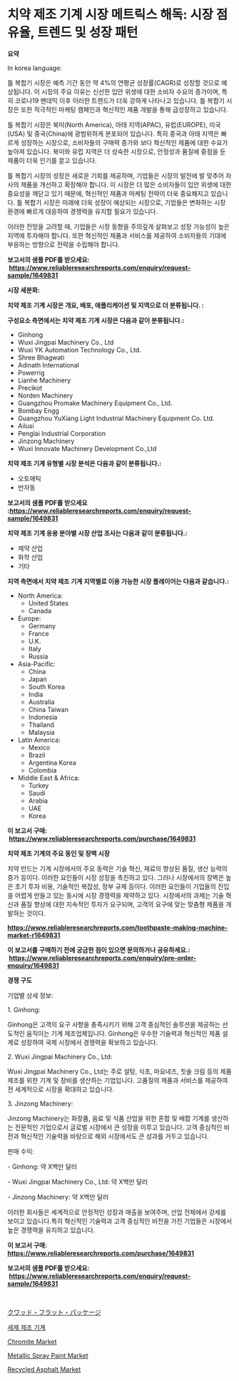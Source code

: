 <p><h1>치약 제조 기계 시장 메트릭스 해독: 시장 점유율, 트렌드 및 성장 패턴</h1></p><p><strong>요약</strong></p>
<p><p>In korea language:</p><p>틀 복합기 시장은 예측 기간 동안 약 4%의 연평균 성장률(CAGR)로 성장할 것으로 예상됩니다. 이 시장의 주요 이유는 신선한 입안 위생에 대한 소비자 수요의 증가이며, 특히 코로나19 팬데믹 이후 이러한 트렌드가 더욱 강하게 나타나고 있습니다. 틀 복합기 시장은 또한 적극적인 마케팅 캠페인과 혁신적인 제품 개발을 통해 급성장하고 있습니다.</p><p>틀 복합기 시장은 북미(North America), 아태 지역(APAC), 유럽(EUROPE), 미국(USA) 및 중국(China)에 광범위하게 분포되어 있습니다. 특히 중국과 아태 지역은 빠르게 성장하는 시장으로, 소비자들의 구매력 증가와 보다 혁신적인 제품에 대한 수요가 높아져 있습니다. 북미와 유럽 지역은 더 성숙한 시장으로, 안정성과 품질에 중점을 둔 제품이 더욱 인기를 끌고 있습니다.</p><p>틀 복합기 시장의 성장은 새로운 기회를 제공하며, 기업들은 시장의 발전에 발 맞추어 자사의 제품을 개선하고 확장해야 합니다. 이 시장은 더 많은 소비자들이 입안 위생에 대한 중요성을 깨닫고 있기 때문에, 혁신적인 제품과 마케팅 전략이 더욱 중요해지고 있습니다. 틀 복합기 시장은 미래에 더욱 성장이 예상되는 시장으로, 기업들은 변화하는 시장 환경에 빠르게 대응하여 경쟁력을 유지할 필요가 있습니다.</p><p>이러한 전망을 고려할 때, 기업들은 시장 동향을 주의깊게 살펴보고 성장 가능성이 높은 지역에 투자해야 합니다. 또한 혁신적인 제품과 서비스를 제공하여 소비자들의 기대에 부응하는 방향으로 전략을 수립해야 합니다.</p></p>
<p><strong>보고서의 샘플 PDF를 받으세요: &nbsp;<a href="https://www.reliableresearchreports.com/enquiry/request-sample/1649831">https://www.reliableresearchreports.com/enquiry/request-sample/1649831</a></strong></p>
<p><strong>시장 세분화:</strong></p>
<p><strong> 치약 제조 기계 시장은 개요, 배포, 애플리케이션 및 지역으로 더 분류됩니다. :</strong></p>
<p><strong>구성요소 측면에서는 치약 제조 기계 시장은 다음과 같이 분류됩니다.:</strong></p>
<p><ul><li>Ginhong</li><li>Wuxi Jingpai Machinery Co., Ltd</li><li>Wuxi YK Automation Technology Co., Ltd.</li><li>Shree Bhagwati</li><li>Adinath International</li><li>Powerrig</li><li>Lianhe Machinery</li><li>Precikot</li><li>Norden Machinery</li><li>Guangzhou Promake Machinery Equipment Co., Ltd.</li><li>Bombay Engg</li><li>Guangzhou YuXiang Light Industrial Machinery Equipment Co. Ltd.</li><li>Ailusi</li><li>Penglai Industrial Corporation</li><li>Jinzong Machinery</li><li>Wuxi Innovate Machinery Development Co.,Ltd</li></ul></p>
<p><strong> 치약 제조 기계 유형별 시장 분석은 다음과 같이 분류됩니다.:</strong></p>
<p><ul><li>오토매틱</li><li>반자동</li></ul></p>
<p><strong>보고서의 샘플 PDF를 받으세요 :<a href="https://www.reliableresearchreports.com/enquiry/request-sample/1649831">https://www.reliableresearchreports.com/enquiry/request-sample/1649831</a></strong></p>
<p><strong> 치약 제조 기계 응용 분야별 시장 산업 조사는 다음과 같이 분류됩니다.:</strong></p>
<p><ul><li>제약 산업</li><li>화학 산업</li><li>기타</li></ul></p>
<p><strong>지역 측면에서 치약 제조 기계 지역별로 이용 가능한 시장 플레이어는 다음과 같습니다.:</strong></p>
<p><ul>
    <li>
        North America:
        <ul>
            <li>United States</li>
            <li>Canada</li>
        </ul>
    </li>
    <li>
        Europe:
        <ul>
            <li>Germany</li>
            <li>France</li>
            <li>U.K.</li>
            <li>Italy</li>
            <li>Russia</li>
        </ul>
    </li>
    <li>
        Asia-Pacific:
        <ul>
            <li>China</li>
            <li>Japan</li>
            <li>South Korea</li>
            <li>India</li>
            <li>Australia</li>
            <li>China Taiwan</li>
            <li>Indonesia</li>
            <li>Thailand</li>
            <li>Malaysia</li>
        </ul>
    </li>
    <li>
        Latin America:
        <ul>
            <li>Mexico</li>
            <li>Brazil</li>
            <li>Argentina Korea</li>
            <li>Colombia</li>
        </ul>
    </li>
    <li>
        Middle East & Africa:
        <ul>
            <li>Turkey</li>
            <li>Saudi</li>
            <li>Arabia</li>
            <li>UAE</li>
            <li>Korea</li>
        </ul>
    </li>
    </ul></p>
<p><strong>이 보고서 구매: &nbsp;<a href="https://www.reliableresearchreports.com/purchase/1649831">https://www.reliableresearchreports.com/purchase/1649831</a></strong></p>
<p><strong>치약 제조 기계의 주요 동인 및 장벽 시장</strong></p>
<p><p>치약 만드는 기계 시장에서의 주요 동력은 기술 혁신, 재료의 향상된 품질, 생산 능력의 증가 등이다. 이러한 요인들이 시장 성장을 촉진하고 있다. 그러나 시장에서의 장벽은 높은 초기 투자 비용, 기술적인 복잡성, 정부 규제 등이다. 이러한 요인들이 기업들의 진입을 어렵게 만들고 있는 동시에 시장 경쟁력을 제약하고 있다. 시장에서의 과제는 기술 혁신과 품질 향상에 대한 지속적인 투자가 요구되며, 고객의 요구에 맞는 맞춤형 제품을 개발하는 것이다.</p></p>
<p><strong><a href="https://www.reliableresearchreports.com/toothpaste-making-machine-market-r1649831">https://www.reliableresearchreports.com/toothpaste-making-machine-market-r1649831</a></strong></p>
<p><strong>이 보고서를 구매하기 전에 궁금한 점이 있으면 문의하거나 공유하세요.: &nbsp;<a href="https://www.reliableresearchreports.com/enquiry/pre-order-enquiry/1649831">https://www.reliableresearchreports.com/enquiry/pre-order-enquiry/1649831</a></strong></p>
<p><strong>경쟁 구도</strong></p>
<p><p>기업별 상세 정보:</p><p>1. Ginhong:</p><p>Ginhong은 고객의 요구 사항을 충족시키기 위해 고객 중심적인 솔루션을 제공하는 선도적인 움직이는 기계 제조업체입니다. Ginhong은 우수한 기술력과 혁신적인 제품 설계로 성장하여 국제 시장에서 경쟁력을 확보하고 있습니다.</p><p>2. Wuxi Jingpai Machinery Co., Ltd:</p><p>Wuxi Jingpai Machinery Co., Ltd는 주로 설탕, 식초, 마요네즈, 칫솔 크림 등의 제품 제조를 위한 기계 및 장비를 생산하는 기업입니다. 고품질의 제품과 서비스를 제공하여 전 세계적으로 시장을 확대하고 있습니다.</p><p>3. Jinzong Machinery:</p><p>Jinzong Machinery는 화장품, 음료 및 식품 산업을 위한 혼합 및 배합 기계를 생산하는 전문적인 기업으로서 글로벌 시장에서 큰 성장을 이루고 있습니다. 고객 중심적인 비전과 혁신적인 기술력을 바탕으로 해외 시장에서도 큰 성과를 거두고 있습니다.</p><p>판매 수익:</p><p>- Ginhong: 약 X백만 달러</p><p>- Wuxi Jingpai Machinery Co., Ltd: 약 X백만 달러</p><p>- Jinzong Machinery: 약 X백만 달러</p><p>이러한 회사들은 세계적으로 안정적인 성장과 매출을 보여주며, 산업 전체에서 강세를 보이고 있습니다.특히 혁신적인 기술력과 고객 중심적인 비전을 가진 기업들은 시장에서 높은 경쟁력을 유지하고 있습니다.</p></p>
<p><strong>이 보고서 구매: &nbsp; <a href="https://www.reliableresearchreports.com/purchase/1649831">https://www.reliableresearchreports.com/purchase/1649831</a></strong></p>
<p><strong>보고서의 샘플 PDF를 받으세요: &nbsp;<a href="https://www.reliableresearchreports.com/enquiry/request-sample/1649831">https://www.reliableresearchreports.com/enquiry/request-sample/1649831</a></strong><strong></strong></p>
<p>&nbsp;</p>
<p><p><a href="https://github.com/EstelWisozk1/Market-Research-Report-List-1/blob/main/963895531295.md">クワッド・フラット・パッケージ</a></p><p><a href="https://github.com/akzkkws047661437/Market-Research-Report-List-1/blob/main/277975728773.md">세제 제조 기계</a></p><p><a href="https://www.linkedin.com/pulse/chromite-market-size-focuses-dynamics-in-depth-analysis-future-olcic?trackingId=HZca2XAQInr3XWCQ41HHsQ%3D%3D">Chromite Market</a></p><p><a href="https://www.linkedin.com/pulse/metallic-spray-paint-market-offer-valuable-insights-size-share-mcwzc?trackingId=7Fb%2FvDzsaA7ohwvuAZ0VNQ%3D%3D">Metallic Spray Paint Market</a></p><p><a href="https://issuu.com/reportprime-2/docs/recycled-asphalt-market-size-2030.pptx">Recycled Asphalt Market</a></p></p>